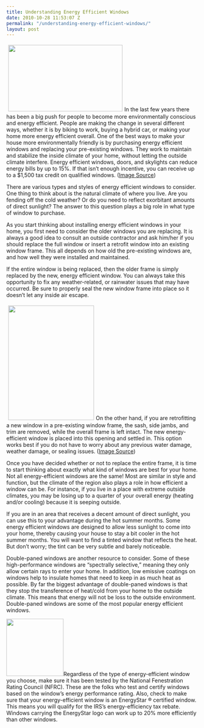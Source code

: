 ```yaml
---
title: Understanding Energy Efficient Windows
date: 2010-10-28 11:53:07 Z
permalink: "/understanding-energy-efficient-windows/"
layout: post
---
```


<a href="http://murraylampert.com/wp-content/uploads/2010/10/Passivhaus_Fenster_Beispiele.png"><img class="alignleft size-medium wp-image-600" style="margin: 5px;" title="Passivhaus_Fenster_Beispiele" src="http://murraylampert.com/wp-content/uploads/2010/10/Passivhaus_Fenster_Beispiele-300x174.png" alt="" width="300" height="174" /></a>In the last few years there has been a big push for people to become more environmentally conscious and energy efficient. People are making the change in several different ways, whether it is by biking to work, buying a hybrid car, or making your home more energy efficient overall. One of the best ways to make your house more environmentally friendly is by purchasing energy efficient windows and replacing your pre-existing windows. They work to maintain and stabilize the inside climate of your home, without letting the outside climate interfere. Energy efficient windows, doors, and skylights can reduce energy bills by up to 15%. If that isn’t enough incentive, you can receive up to a $1,500 tax credit on qualified windows. (<a href="http://www.passiv.de/">Image Source</a>)

There are various types and styles of energy efficient windows to consider. One thing to think about is the natural climate of where you live. Are you fending off the cold weather? Or do you need to reflect exorbitant amounts of direct sunlight? The answer to this question plays a big role in what type of window to purchase.

As you start thinking about installing energy efficient windows in your home, you first need to consider the older windows you are replacing. It is always a good idea to consult an outside contractor and ask him/her if you should replace the full window or insert a retrofit window into an existing window frame. This all depends on how old the pre-existing windows are, and how well they were installed and maintained.

If the entire window is being replaced, then the older frame is simply replaced by the new, energy efficient window. You can always take this opportunity to fix any weather-related, or rainwater issues that may have occurred. Be sure to properly seal the new window frame into place so it doesn’t let any inside air escape.

<a href="http://murraylampert.com/wp-content/uploads/2010/10/450px-EURO_68_wooden_window_profile_with_insulated_glazing_02.jpg"><img class="size-medium wp-image-601 alignright" style="margin: 5px;" title="450px-EURO_68_wooden_window_profile_with_insulated_glazing_02" src="http://murraylampert.com/wp-content/uploads/2010/10/450px-EURO_68_wooden_window_profile_with_insulated_glazing_02-225x300.jpg" alt="" width="225" height="300" /></a>On the other hand, if you are retrofitting a new window in a pre-existing window frame, the sash, side jambs, and trim are removed, while the overall frame is left intact. The new energy-efficient window is placed into this opening and settled in. This option works best if you do not have to worry about any previous water damage, weather damage, or sealing issues. (<a href="http://commons.wikimedia.org/wiki/User:Kozuch">Image Source</a>)

Once you have decided whether or not to replace the entire frame, it is time to start thinking about exactly what kind of windows are best for your home. Not all energy-efficient windows are the same! Most are similar in style and function, but the climate of the region also plays a role in how efficient a window can be. For instance, if you live in a place with extreme outside climates, you may be losing up to a quarter of your overall energy (heating and/or cooling) because it is seeping outside.

If you are in an area that receives a decent amount of direct sunlight, you can use this to your advantage during the hot summer months. Some energy efficient windows are designed to allow less sunlight to come into your home, thereby causing your house to stay a bit cooler in the hot summer months. You will want to find a tinted window that reflects the heat. But don’t worry; the tint can be very subtle and barely noticeable.

Double-paned windows are another resource to consider. Some of these high-performance windows are “spectrally selective,” meaning they only allow certain rays to enter your home. In addition, low emissive coatings on windows help to insulate homes that need to keep in as much heat as possible. By far the biggest advantage of double-paned windows is that they stop the transference of heat/cold from your home to the outside climate. This means that energy will not be loss to the outside environment. Double-paned windows are some of the most popular energy efficient windows.

<a href="http://murraylampert.com/wp-content/uploads/2010/10/EnergyStarLogo.jpg"><img class="size-thumbnail wp-image-604 alignleft" title="EnergyStarLogo" src="http://murraylampert.com/wp-content/uploads/2010/10/EnergyStarLogo-150x150.jpg" alt="" width="150" height="150" /></a>Regardless of the type of energy-efficient window you choose, make sure it has been tested by the National Fenestration Rating Council (NFRC). These are the folks who test and certify windows based on the window’s energy performance rating. Also, check to make sure that your energy-efficient window is an EnergyStar ® certified window. This means you will qualify for the IRS’s energy-efficiency tax rebate. Windows carrying the EnergyStar logo can work up to 20% more efficiently than other windows.

